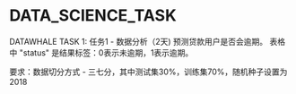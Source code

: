 # DATA_SCIENCE_TASK
DATAWHALE TASK 1:
任务1 - 数据分析（2天)
预测贷款用户是否会逾期。
表格中 "status" 是结果标签：0表示未逾期，1表示逾期。

要求：数据切分方式 - 三七分，其中测试集30%，训练集70%，随机种子设置为2018
